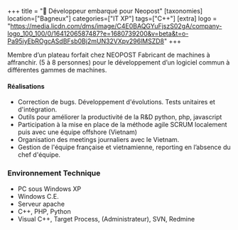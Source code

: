 +++
title = "📨 Développeur embarqué pour Neopost"
[taxonomies]
location=["Bagneux"]
categories=["IT XP"]
tags=["C++"]
[extra]
logo = "https://media.licdn.com/dms/image/C4E0BAQGYuFjszS02gA/company-logo_100_100/0/1641206587487?e=1680739200&v=beta&t=o-Pa95iyEbROgcASdBFsb0Bj2mUN32VXpv296lMSZD8"
+++

Membre d’un plateau forfait chez NEOPOST Fabricant de machines à affranchir. (5 à 8 personnes) pour le développement d’un logiciel commun à différentes gammes de machines.

#### Réalisations

- Correction de bugs. Développement d'évolutions. Tests unitaires et d'intégration.
- Outils pour améliorer la productivité de la R&D python, php, javascript
- Participation à la mise en place de la méthode agile SCRUM localement puis avec une équipe offshore (Vietnam)
- Organisation des meetings journaliers avec le Vietnam.
- Gestion de l'équipe française et vietnamienne, reporting en l’absence du chef d'équipe.

### Environnement Technique

- PC sous Windows XP
- Windows C.E.
- Serveur apache
- C++, PHP, Python
- Visual C++, Target Process, (Administrateur), SVN, Redmine
